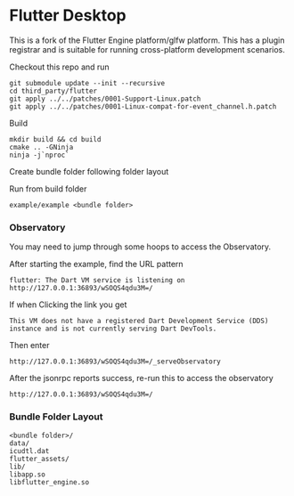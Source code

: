 # Flutter Desktop

This is a fork of the Flutter Engine platform/glfw platform. This has a plugin registrar and is suitable for running
cross-platform development scenarios.

Checkout this repo and run

    git submodule update --init --recursive
    cd third_party/flutter
    git apply ../../patches/0001-Support-Linux.patch
    git apply ../../patches/0001-Linux-compat-for-event_channel.h.patch

Build

    mkdir build && cd build
    cmake .. -GNinja
    ninja -j`nproc`

Create bundle folder following folder layout

Run from build folder

    example/example <bundle folder>

### Observatory

You may need to jump through some hoops to access the Observatory.

After starting the example, find the URL pattern

    flutter: The Dart VM service is listening on http://127.0.0.1:36893/wSOQS4qdu3M=/

If when Clicking the link you get

    This VM does not have a registered Dart Development Service (DDS) instance and is not currently serving Dart DevTools.

Then enter

    http://127.0.0.1:36893/wSOQS4qdu3M=/_serveObservatory

After the jsonrpc reports success, re-run this to access the observatory

    http://127.0.0.1:36893/wSOQS4qdu3M=/

### Bundle Folder Layout

    <bundle folder>/
    data/
    icudtl.dat
    flutter_assets/
    lib/
    libapp.so
    libflutter_engine.so
